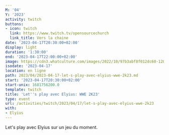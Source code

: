 ```yaml
---
M: '04'
Y: '2023'
activity: twitch
buttons:
- icon: twitch
  link: https://www.twitch.tv/opensourcechurch
  link_title: Vers la chaine
date: '2023-04-17T20:30:00+02:00'
display: light
duration: '1:30:00'
end: '2023-04-17T22:00:00+02:00'
image: https://cdn3.whatculture.com/images/2022/10/97b3abf8f012dc60-1200x675.jpg
isodate: '2023-04-17'
location: en ligne
path: 2023/04/2023-04-17-let-s-play-avec-elyius-wwe-2k23.md
start: '2023-04-17T20:30:00+02:00'
start-unix: 1681756200.0
template: twitch
title: 'Let''s play avec Elyius: WWE 2K23'
type: event
url: /activities/twitch/2023/04/17/let-s-play-avec-elyius-wwe-2k23
with:
- Elyius
---
```

Let's play avec Elyius sur un jeu du moment.